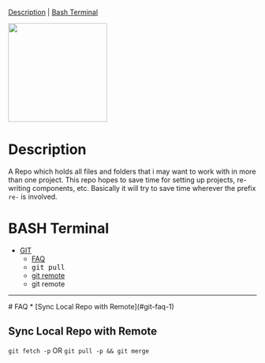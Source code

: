 [Description](#description)     | 
[Bash Terminal](#bash-terminal)

<img src="https://octodex.github.com/images/yaktocat.png" width="200" />

# Description
A Repo which holds all files and folders that i may want to work with in more than one project.  This repo hopes to save time for setting up projects, re-writing components, etc.  Basically it will try to save time wherever the prefix `re-` is involved.

# BASH Terminal
* [GIT](#git)
  * [FAQ](#faq)
  * <samp title="Syncs the local repo with the remote repo. &#13; A better method would be to work with `git fetch` which executes `git pull -p` and `git merge` in a single command. &#13;  `-p`, i think, is for `prune` ">git pull</samp>
  * [git remote](#git-remote) 
  * git remote
<hr />
# FAQ
* [Sync Local Repo with Remote](#git-faq-1)

## Sync Local Repo with Remote
`git fetch -p`
OR
`git pull -p && git merge`



